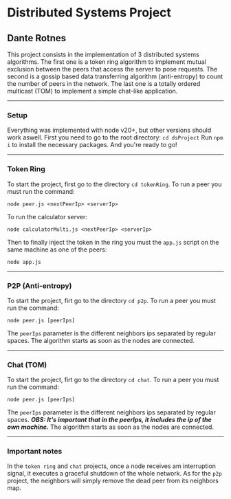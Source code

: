 # Distributed Systems Project
## Dante Rotnes

This project consists in the implementation of 3 distributed systems algorithms. The first one is a token ring algorithm to implement mutual exclusion between the peers that access the server to pose requests. The second is a gossip based data transferring algorithm (anti-entropy) to count the number of peers in the network. The last one is a totally ordered multicast (TOM) to implement a simple chat-like application.

***
### Setup
Everything was implemented with node v20+, but other versions should work aswell.
First you need to go to the root directory: `cd dsProject`
Run `npm i` to install the necessary packages.
And you're ready to go!
***

### Token Ring
To start the project, first go to the directory `cd tokenRing`.
To run a peer you must run the command:
```
node peer.js <nextPeerIp> <serverIp>
```
To run the calculator server:
```
node calculatorMulti.js <nextPeerIp> <serverIp>
```
Then to finally inject the token in the ring you must the `app.js` script on the same machine as one of the peers:
```
node app.js
```

***
### P2P (Anti-entropy)
To start the project, firt go to the directory `cd p2p`.
To run a peer you must run the command:
```
node peer.js [peerIps]
```
The `peerIps` parameter is the different neighbors ips separated by regular spaces.
The algorithm starts as soon as the nodes are connected.

***
### Chat (TOM)
To start the project, firt go to the directory `cd chat`.
To run a peer you must run the command:
```
node peer.js [peerIps] 
```
The `peerIps` parameter is the different neighbors ips separated by regular spaces.
***OBS: It's important that in the peerIps, it includes the ip of the own machine.***
The algorithm starts as soon as the nodes are connected.

***
### Important notes
In the `token ring` and `chat` projects, once a node receives am interruption signal, it executes a graceful shutdown of the whole network. As for the `p2p` project, the neighbors will simply remove the dead peer from its neighbors map.